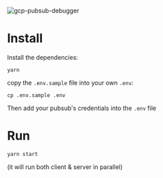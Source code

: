![gcp-pubsub-debugger](https://user-images.githubusercontent.com/518930/39407995-a7dd203c-4bcf-11e8-9b3b-8e2fc801f2d7.gif)

# Install

Install the dependencies:

`yarn`

copy the `.env.sample` file into your own `.env`:

`cp .env.sample .env`

Then add your pubsub's credentials into the `.env` file

# Run

`yarn start`

(it will run both client & server in parallel)
